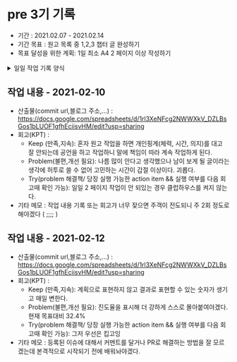 # pre 3기 기록 
- 기간 : 2021.02.07 - 2021.02.14
- 기간 목표 : 원고 목록 중 1,2,3 챕터 글 완성하기
- 목표 달성을 위한 계획: 1일 최소 A4 2 페이지 이상 작성하기

<details><summary>일일 작업 기록 양식</summary>

양식 1. KPT  

## 작업 내용 - 작업일
- 산출물(commit url,블로그 주소,...) : 
- 회고(KPT) :
  - Keep (만족,지속):
  - Problem(불편,개선 필요):
  - Try(problem 해결책/ 당장 실행 가능한 action item && 실행 여부를 다음 회고때 확인 가능): 
- 기타 메모 : 

양식 2. [5Fs](http://egloos.zum.com/agile/v/4122099)

## 작업 내용 - 작업일
- 산출물(commit url,블로그 주소,...) : 
- 회고(5Fs) :
  - 사실 (Facts) :
  - 느낌 (Feeling) :
  - 배운 점 (Findings)
  - 미래의 행동계획 (Future / action item): 
  - 피드백 (Feedback / 스크럼 기간 동안 Future 실행 후, 주간회고 직전 항목 채우기):
- 기타 메모 : 

</details>

## 작업 내용 - 2021-02-10
- 산출물(commit url,블로그 주소,...) : https://docs.google.com/spreadsheets/d/1rl3XeNFcg2NWWXkV_DZLBsGos1bLUOF1gfhEciisvHM/edit?usp=sharing
- 회고(KPT) :
  - Keep (만족,지속): 혼자 원고 작업을 하면 개인핑계(체력, 시간, 의지)를 대고 잘 안되는데 공언을 하고 작업하니 말에 책임이 따라 계속 작업하게 된다.
  - Problem(불편,개선 필요): 나름 많이 안다고 생각했으나 남이 보게 될 글이라는 생각에 허투로 쓸 수 없어 고민하는 시간이 갑절 이상이다. 괴롭다.
  - Try(problem 해결책/ 당장 실행 가능한 action item && 실행 여부를 다음 회고때 확인 가능): 일일 2 페이지 작업이 안 되있는 경우 클럽하우스를 켜지 않는다.
- 기타 메모 : 작업 내용 기록 또는 회고가 너무 잦으면 주객이 전도되니 주 2회 정도로 해야겠다 ( ;;;; )

## 작업 내용 - 2021-02-12
- 산출물(commit url,블로그 주소,...) : https://docs.google.com/spreadsheets/d/1rl3XeNFcg2NWWXkV_DZLBsGos1bLUOF1gfhEciisvHM/edit?usp=sharing
- 회고(KPT) :
  - Keep (만족,지속): 계획으로 표현하지 않고 결과로 표현할 수 있는 숫자가 생기고 매일 변한다.
  - Problem(불편,개선 필요): 진도율을 표시해 더 강하게 스스로 몰아붙여야겠다. 현재 목표대비 32.4%
  - Try(problem 해결책/ 당장 실행 가능한 action item && 실행 여부를 다음 회고때 확인 가능): 그저 우선은 킵고잉
- 기타 메모 : 등록된 이슈에 대해서 커멘트를 달거나 PR로 해결하는 방법을 잘 모르겠는데 본격적으로 시작되기 전에 배워놔야겠다.